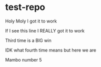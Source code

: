 # test-repo

Holy Moly I got it to work

If I see this line I REALLY got it to work

Third time is a BIG win

IDK what fourth time means but here we are

Mambo number 5